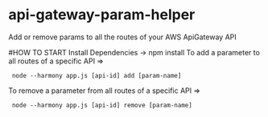 # api-gateway-param-helper
Add or remove params to all the routes of your AWS ApiGateway API 

#HOW TO START
 Install Dependencies -> npm install
 To add a parameter to all routes of a specific API => 
 ```
  node --harmony app.js [api-id] add [param-name]
 ```
 To remove a parameter from all routes of a specific API => 
 ```
  node --harmony app.js [api-id] remove [param-name]
 ```
 
